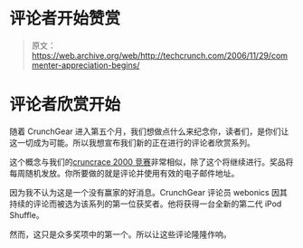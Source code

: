 # 评论者开始赞赏

> 原文：<https://web.archive.org/web/http://techcrunch.com/2006/11/29/commenter-appreciation-begins/>

# 评论者欣赏开始

随着 CrunchGear 进入第五个月，我们想做点什么来纪念你，读者们，是你们让这一切成为可能。所以我想宣布我们新的正在进行的评论者欣赏系列。

这个概念与我们的[cruncrace 2000 竞赛](https://web.archive.org/web/20201129024147/http://crunchgear.com/2006/09/08/crunchgear-and-the-race-to-2000/)非常相似，除了这个将继续进行。奖品将每周随机发放。你所要做的就是评论并使用有效的电子邮件地址。

因为我不认为这是一个没有赢家的好消息。CrunchGear 评论员 webonics 因其持续的评论而被选为该系列的第一位获奖者。他将获得一台全新的第二代 iPod Shuffle。

然而，这只是众多奖项中的第一个。所以让这些评论隆隆作响。